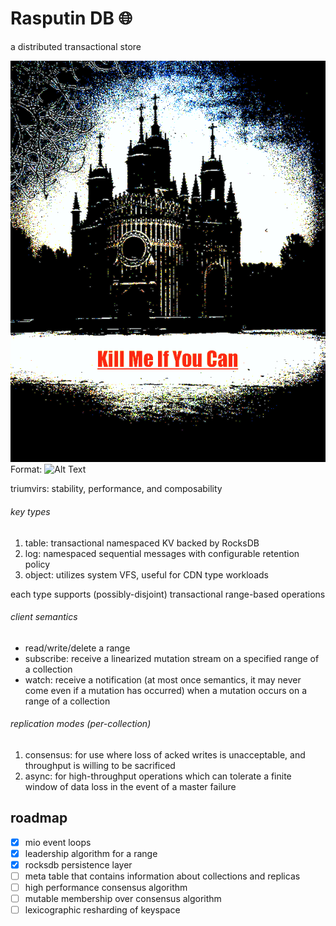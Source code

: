 # Rasputin DB :globe_with_meridians:

a distributed transactional store

![RasputinDB](/doc/kmiyc.png)
Format: ![Alt Text](url)

triumvirs: stability, performance, and composability

###### key types

1. table: transactional namespaced KV backed by RocksDB
2. log: namespaced sequential messages with configurable retention policy
3. object: utilizes system VFS, useful for CDN type workloads

each type supports (possibly-disjoint) transactional range-based operations

###### client semantics

* read/write/delete a range
* subscribe: receive a linearized mutation stream on a specified range of a collection
* watch: receive a notification (at most once semantics, it may never come even if a mutation has occurred) when a mutation occurs on a range of a collection

###### replication modes (per-collection)

1. consensus: for use where loss of acked writes is unacceptable, and throughput is willing to be sacrificed
2. async: for high-throughput operations which can tolerate a finite window of data loss in the event of a master failure

## roadmap
- [x] mio event loops
- [x] leadership algorithm for a range
- [x] rocksdb persistence layer
- [ ] meta table that contains information about collections and replicas
- [ ] high performance consensus algorithm
- [ ] mutable membership over consensus algorithm
- [ ] lexicographic resharding of keyspace
